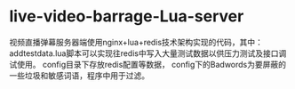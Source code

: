 # live-video-barrage-Lua-server
视频直播弹幕服务器端使用nginx+lua+redis技术架构实现的代码，其中：
addtestdata.lua脚本可以实现往redis中写入大量测试数据以供压力测试及接口调试使用。
config目录下存放redis配置等数据，
config下的Badwords为要屏蔽的一些垃圾和敏感词语，程序中用于过滤。
